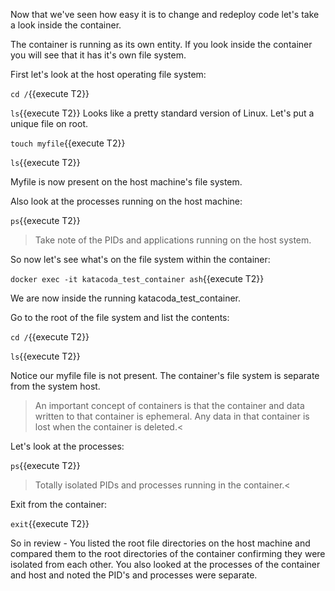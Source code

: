 Now that we've seen how easy it is to change and redeploy code let's take a look inside the container.

The container is running as its own entity.  If you look inside the container you will see that it has it's own file system.

First let's look at the host operating file system:

`cd /`{{execute T2}}

`ls`{{execute T2}}
Looks like a pretty standard version of Linux.  Let's put a unique file on root.

`touch myfile`{{execute T2}}

`ls`{{execute T2}}

Myfile is now present on the host machine's file system.

Also look at the processes running on the host machine:

`ps`{{execute T2}}

>Take note of the PIDs and applications running on the host system.

So now let's see what's on the file system within the container:

`docker exec -it katacoda_test_container ash`{{execute T2}}

We are now inside the running katacoda_test_container.

Go to the root of the file system and list the contents:

`cd /`{{execute T2}}

`ls`{{execute T2}}

Notice our myfile file is not present.  The container's file system is separate from the system host.  

>An important concept of containers is that the container and data written to that container is ephemeral.  Any data in that container is lost when the container is deleted.<

Let's look at the processes:

`ps`{{execute T2}}

>Totally isolated PIDs and processes running in the container.<

Exit from the container:

`exit`{{execute T2}}

So in review -  You listed the root file directories on the host machine and compared them to the root directories of the container confirming they were isolated from each other.  You also looked at the processes of the container and host and noted the PID's and processes were separate. 